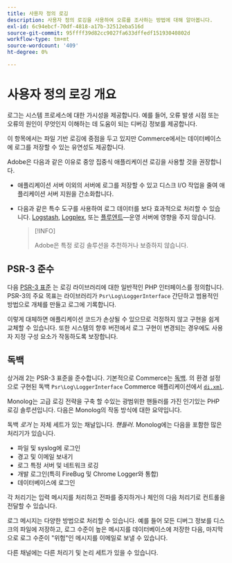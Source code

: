 ```yaml
---
title: 사용자 정의 로깅
description: 사용자 정의 로깅을 사용하여 오류를 조사하는 방법에 대해 알아봅니다.
exl-id: 6c94ebcf-70df-4818-a17b-32512eba516d
source-git-commit: 95ffff39d82cc9027fa633dffedf15193040802d
workflow-type: tm+mt
source-wordcount: '409'
ht-degree: 0%

---
```


# 사용자 정의 로깅 개요

로그는 시스템 프로세스에 대한 가시성을 제공합니다. 예를 들어, 오류 발생 시점 또는 오류의 원인이 무엇인지 이해하는 데 도움이 되는 디버깅 정보를 제공합니다.

이 항목에서는 파일 기반 로깅에 중점을 두고 있지만 Commerce에서는 데이터베이스에 로그를 저장할 수 있는 유연성도 제공합니다.

Adobe은 다음과 같은 이유로 중앙 집중식 애플리케이션 로깅을 사용할 것을 권장합니다.

- 애플리케이션 서버 이외의 서버에 로그를 저장할 수 있고 디스크 I/O 작업을 줄여 애플리케이션 서버 지원을 간소화합니다.

- 다음과 같은 특수 도구를 사용하여 로그 데이터를 보다 효과적으로 처리할 수 있습니다. [Logstash], [Logplex], 또는 [플루엔트]—운영 서버에 영향을 주지 않습니다.

   >[!INFO]
   >
   >Adobe은 특정 로깅 솔루션을 추천하거나 보증하지 않습니다.

## PSR-3 준수

다음 [PSR-3 표준][laminas] 는 로깅 라이브러리에 대한 일반적인 PHP 인터페이스를 정의합니다. PSR-3의 주요 목표는 라이브러리가 `Psr\Log\LoggerInterface` 간단하고 범용적인 방법으로 개체를 만들고 로그에 기록합니다.

이렇게 대체하면 애플리케이션 코드가 손상될 수 있으므로 걱정하지 않고 구현을 쉽게 교체할 수 있습니다. 또한 시스템의 향후 버전에서 로그 구현이 변경되는 경우에도 사용자 지정 구성 요소가 작동하도록 보장합니다.

## 독백

상거래 2는 PSR-3 표준을 준수합니다. 기본적으로 Commerce는 [독백]. 의 환경 설정으로 구현된 독백 `Psr\Log\LoggerInterface` Commerce 애플리케이션에서 [`di.xml`][di].

Monolog는 고급 로깅 전략을 구축 할 수있는 광범위한 핸들러를 가진 인기있는 PHP 로깅 솔루션입니다. 다음은 Monolog의 작동 방식에 대한 요약입니다.

독백 _로거_ 는 자체 세트가 있는 채널입니다. _핸들러_. Monolog에는 다음을 포함한 많은 처리기가 있습니다.

- 파일 및 syslog에 로그인
- 경고 및 이메일 보내기
- 로그 특정 서버 및 네트워크 로깅
- 개발 로그인(특히 FireBug 및 Chrome Logger와 통합)
- 데이터베이스에 로그인

각 처리기는 입력 메시지를 처리하고 전파를 중지하거나 체인의 다음 처리기로 컨트롤을 전달할 수 있습니다.

로그 메시지는 다양한 방법으로 처리할 수 있습니다. 예를 들어 모든 디버그 정보를 디스크의 파일에 저장하고, 로그 수준이 높은 메시지를 데이터베이스에 저장한 다음, 마지막으로 로그 수준이 &quot;위험&quot;인 메시지를 이메일로 보낼 수 있습니다.

다른 채널에는 다른 처리기 및 논리 세트가 있을 수 있습니다.

<!-- link definitions -->

[di]: https://github.com/magento/magento2/blob/2.4/app/etc/di.xml#L9
[플루엔트]: https://www.fluentd.org/
[laminas]: https://docs.laminas.dev/laminas-log/
[Logplex]: https://devcenter.heroku.com/articles/logplex
[Logstash]: https://www.elastic.co/products/logstash
[독백]: https://github.com/Seldaek/monolog
